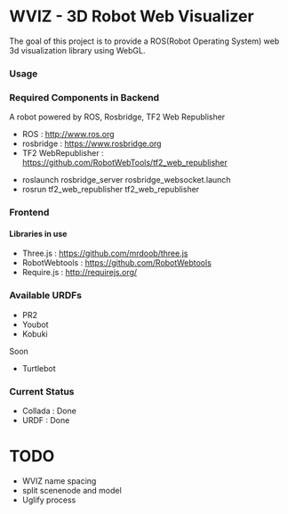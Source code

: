 WVIZ - 3D Robot Web Visualizer
====

The goal of this project is to provide a ROS(Robot Operating System) web 3d visualization library using WebGL. 

### Usage ###

### Required Components in Backend ###

A robot powered by ROS, Rosbridge, TF2 Web Republisher

- ROS                 : http://www.ros.org
- rosbridge           : https://www.rosbridge.org
- TF2 WebRepublisher  : https://github.com/RobotWebTools/tf2_web_republisher

* roslaunch rosbridge_server rosbridge_websocket.launch
* rosrun tf2_web_republisher tf2_web_republisher

### Frontend ###
#### Libraries in use
- Three.js : https://github.com/mrdoob/three.js
- RobotWebtools : https://github.com/RobotWebtools
- Require.js : http://requirejs.org/
 
### Available URDFs
- PR2
- Youbot
- Kobuki

Soon            
- Turtlebot

### Current Status ###

- Collada : Done
- URDF    : Done


# TODO ###

- WVIZ name spacing
- split scenenode and model
- Uglify process
